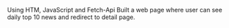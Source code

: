 Using HTM, JavaScript and Fetch-Api Built a web page where user can see daily top 10 news and redirect to detail page.

